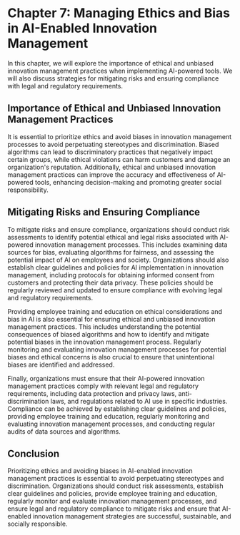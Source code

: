 Chapter 7: Managing Ethics and Bias in AI-Enabled Innovation Management
=======================================================================

In this chapter, we will explore the importance of ethical and unbiased innovation management practices when implementing AI-powered tools. We will also discuss strategies for mitigating risks and ensuring compliance with legal and regulatory requirements.

Importance of Ethical and Unbiased Innovation Management Practices
------------------------------------------------------------------

It is essential to prioritize ethics and avoid biases in innovation management processes to avoid perpetuating stereotypes and discrimination. Biased algorithms can lead to discriminatory practices that negatively impact certain groups, while ethical violations can harm customers and damage an organization's reputation. Additionally, ethical and unbiased innovation management practices can improve the accuracy and effectiveness of AI-powered tools, enhancing decision-making and promoting greater social responsibility.

Mitigating Risks and Ensuring Compliance
----------------------------------------

To mitigate risks and ensure compliance, organizations should conduct risk assessments to identify potential ethical and legal risks associated with AI-powered innovation management processes. This includes examining data sources for bias, evaluating algorithms for fairness, and assessing the potential impact of AI on employees and society. Organizations should also establish clear guidelines and policies for AI implementation in innovation management, including protocols for obtaining informed consent from customers and protecting their data privacy. These policies should be regularly reviewed and updated to ensure compliance with evolving legal and regulatory requirements.

Providing employee training and education on ethical considerations and bias in AI is also essential for ensuring ethical and unbiased innovation management practices. This includes understanding the potential consequences of biased algorithms and how to identify and mitigate potential biases in the innovation management process. Regularly monitoring and evaluating innovation management processes for potential biases and ethical concerns is also crucial to ensure that unintentional biases are identified and addressed.

Finally, organizations must ensure that their AI-powered innovation management practices comply with relevant legal and regulatory requirements, including data protection and privacy laws, anti-discrimination laws, and regulations related to AI use in specific industries. Compliance can be achieved by establishing clear guidelines and policies, providing employee training and education, regularly monitoring and evaluating innovation management processes, and conducting regular audits of data sources and algorithms.

Conclusion
----------

Prioritizing ethics and avoiding biases in AI-enabled innovation management practices is essential to avoid perpetuating stereotypes and discrimination. Organizations should conduct risk assessments, establish clear guidelines and policies, provide employee training and education, regularly monitor and evaluate innovation management processes, and ensure legal and regulatory compliance to mitigate risks and ensure that AI-enabled innovation management strategies are successful, sustainable, and socially responsible.
